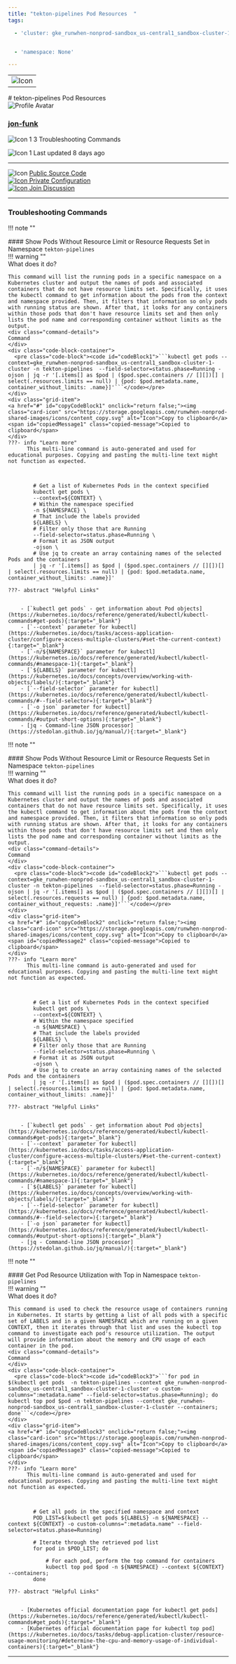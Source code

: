 ```yaml
---
title: "tekton-pipelines Pod Resources  "
tags: 

  - 'cluster: gke_runwhen-nonprod-sandbox_us-central1_sandbox-cluster-1-cluster'


  - 'namespace: None'

---
```


<table class="invisible-table">
  <tr>
    <td class="icon-cell">
      <img src="https://storage.googleapis.com/runwhen-nonprod-shared-images/icons/kubernetes/resources/labeled/pod.svg" alt="Icon" />
    </td>
  </tr>
</table>
# tekton-pipelines Pod Resources    
<div class="author-block">
  <img src="/github_profile_cache/jon-funk_icon.png" alt="Profile Avatar" class="author-avatar">
  <div class="author-info">
    <a href="https://github.com/jon-funk" target="_blank">
    <h3 class="author-name">jon-funk</a></h3>
  <p class="author-bio">
      <img src="https://storage.googleapis.com/runwhen-nonprod-shared-images/icons/terminal.svg" alt="Icon 1" class="bio-icon">
    3 Troubleshooting Commands</p>
      <p class="author-bio">
     <img src="https://storage.googleapis.com/runwhen-nonprod-shared-images/icons/calendar_month.svg" alt="Icon 1" class="bio-icon">
    Last updated 8 days ago </p>
  </div>
</div>
  

<p></p>
<hr class="custom-hr">
<div class="command-header-grid">
  <div class="grid-item">
    <img class="card-icon" src="https://storage.googleapis.com/runwhen-nonprod-shared-images/icons/public.svg" alt="Icon">
    <a href="https://github.com/runwhen-contrib/rw-cli-codecollection/tree/main/codebundles/k8s-podresources-health/runbook.robot" target="_blank">Public Source Code</a>
  </div>

  <div class="grid-item">
    <a href="#" id="configLink" onclick="return false;">
      <img class="card-icon" src="https://storage.googleapis.com/runwhen-nonprod-shared-images/icons/lock.svg" alt="Icon">
      Private Configuration
    </a>
  </div>

  <div class="grid-item">
    <a href="https://github.com/orgs/runwhen-contrib/discussions?discussions_q=is%3Aopen+k8s-podresources-health" target="_blank">
      <img class="card-icon" src="https://storage.googleapis.com/runwhen-nonprod-shared-images/icons/forum.svg" alt="Icon">
      Join Discussion
    </a>
  </div>
</div>
<hr class="custom-hr">

### Troubleshooting Commands



!!! note ""
    <div class="command-title">
    #### Show Pods Without Resource Limit or Resource Requests Set in Namespace `tekton-pipelines`  
    </div>
    !!! warning ""
    <div class="command-details">
    What does it do?
    </div>
    

    This command will list the running pods in a specific namespace on a Kubernetes cluster and output the names of pods and associated containers that do not have resource limits set. Specifically, it uses the kubectl command to get information about the pods from the context and namespace provided. Then, it filters that information so only pods with running status are shown. After that, it looks for any containers within those pods that don't have resource limits set and then only lists the pod name and corresponding container without limits as the output.
    <div class="command-details">
    Command
    </div>
    <div class="code-block-container">
      <pre class="code-block"><code id="codeBlock1">```kubectl get pods --context=gke_runwhen-nonprod-sandbox_us-central1_sandbox-cluster-1-cluster -n tekton-pipelines  --field-selector=status.phase=Running -ojson | jq -r '[.items[] as $pod | ($pod.spec.containers // [][])[] | select(.resources.limits == null) | {pod: $pod.metadata.name, container_without_limits: .name}]'```</code></pre>
    </div>
    <div class="grid-item">
    <a href="#" id="copyCodeBlock1" onclick="return false;"><img class="card-icon" src="https://storage.googleapis.com/runwhen-nonprod-shared-images/icons/content_copy.svg" alt="Icon">Copy to clipboard</a>
    <span id="copiedMessage1" class="copied-message">Copied to clipboard</span>
    </div>
    ???- info "Learn more"
          This multi-line command is auto-generated and used for educational purposes. Copying and pasting the multi-line text might not function as expected.
            
            

            # Get a list of Kubernetes Pods in the context specified
            kubectl get pods \
            --context=${CONTEXT} \
            # Within the namespace specified
            -n ${NAMESPACE} \
            # That include the labels provided
            ${LABELS} \
            # Filter only those that are Running
            --field-selector=status.phase=Running \
            # Format it as JSON output
            -ojson \
            # Use jq to create an array containing names of the selected Pods and the containers
            | jq -r '[.items[] as $pod | ($pod.spec.containers // [][])[] | select(.resources.limits == null) | {pod: $pod.metadata.name, container_without_limits: .name}]'

    ???- abstract "Helpful Links"

            
        - [`kubectl get pods` - get information about Pod objects](https://kubernetes.io/docs/reference/generated/kubectl/kubectl-commands#get-pods){:target="_blank"}
        - [`--context` parameter for kubectl](https://kubernetes.io/docs/tasks/access-application-cluster/configure-access-multiple-clusters/#set-the-current-context){:target="_blank"}
        - [`-n/${NAMESPACE}` parameter for kubectl](https://kubernetes.io/docs/reference/generated/kubectl/kubectl-commands/#namespace-1){:target="_blank"}
        - [`${LABELS}` parameter for kubectl](https://kubernetes.io/docs/concepts/overview/working-with-objects/labels/){:target="_blank"}
        - [`--field-selector` parameter for kubectl](https://kubernetes.io/docs/reference/generated/kubectl/kubectl-commands/#--field-selector=){:target="_blank"}
        - [`-o json` parameter for kubectl](https://kubernetes.io/docs/reference/generated/kubectl/kubectl-commands/#output-short-options){:target="_blank"}
        - [jq - Command-line JSON processor](https://stedolan.github.io/jq/manual/){:target="_blank"}

<script>

document.getElementById('copyCodeBlock1').addEventListener('click', function() {
    copyCodeBlock1();
});

function copyCodeBlock1() {
  var codeBlock = document.getElementById('codeBlock1');
  var text = codeBlock.textContent;

  navigator.clipboard.writeText(text)
    .then(() => {
      console.log('Code block copied to clipboard:', text);
      showCopiedMessage();
    })
    .catch((error) => {
      console.error('Error copying code block to clipboard:', error);
    });
}

function showCopiedMessage() {
  var copiedMessage = document.getElementById('copiedMessage1');
  copiedMessage.classList.add('show');

  setTimeout(function() {
    copiedMessage.classList.remove('show');
  }, 2000);
}
</script>




!!! note ""
    <div class="command-title">
    #### Show Pods Without Resource Limit or Resource Requests Set in Namespace `tekton-pipelines`  
    </div>
    !!! warning ""
    <div class="command-details">
    What does it do?
    </div>
    

    This command will list the running pods in a specific namespace on a Kubernetes cluster and output the names of pods and associated containers that do not have resource limits set. Specifically, it uses the kubectl command to get information about the pods from the context and namespace provided. Then, it filters that information so only pods with running status are shown. After that, it looks for any containers within those pods that don't have resource limits set and then only lists the pod name and corresponding container without limits as the output.
    <div class="command-details">
    Command
    </div>
    <div class="code-block-container">
      <pre class="code-block"><code id="codeBlock2">```kubectl get pods --context=gke_runwhen-nonprod-sandbox_us-central1_sandbox-cluster-1-cluster -n tekton-pipelines  --field-selector=status.phase=Running -ojson | jq -r '[.items[] as $pod | ($pod.spec.containers // [][])[] | select(.resources.requests == null) | {pod: $pod.metadata.name, container_without_requests: .name}]'```</code></pre>
    </div>
    <div class="grid-item">
    <a href="#" id="copyCodeBlock2" onclick="return false;"><img class="card-icon" src="https://storage.googleapis.com/runwhen-nonprod-shared-images/icons/content_copy.svg" alt="Icon">Copy to clipboard</a>
    <span id="copiedMessage2" class="copied-message">Copied to clipboard</span>
    </div>
    ???- info "Learn more"
          This multi-line command is auto-generated and used for educational purposes. Copying and pasting the multi-line text might not function as expected.
            
            

            # Get a list of Kubernetes Pods in the context specified
            kubectl get pods \
            --context=${CONTEXT} \
            # Within the namespace specified
            -n ${NAMESPACE} \
            # That include the labels provided
            ${LABELS} \
            # Filter only those that are Running
            --field-selector=status.phase=Running \
            # Format it as JSON output
            -ojson \
            # Use jq to create an array containing names of the selected Pods and the containers
            | jq -r '[.items[] as $pod | ($pod.spec.containers // [][])[] | select(.resources.limits == null) | {pod: $pod.metadata.name, container_without_limits: .name}]'

    ???- abstract "Helpful Links"

            
        - [`kubectl get pods` - get information about Pod objects](https://kubernetes.io/docs/reference/generated/kubectl/kubectl-commands#get-pods){:target="_blank"}
        - [`--context` parameter for kubectl](https://kubernetes.io/docs/tasks/access-application-cluster/configure-access-multiple-clusters/#set-the-current-context){:target="_blank"}
        - [`-n/${NAMESPACE}` parameter for kubectl](https://kubernetes.io/docs/reference/generated/kubectl/kubectl-commands/#namespace-1){:target="_blank"}
        - [`${LABELS}` parameter for kubectl](https://kubernetes.io/docs/concepts/overview/working-with-objects/labels/){:target="_blank"}
        - [`--field-selector` parameter for kubectl](https://kubernetes.io/docs/reference/generated/kubectl/kubectl-commands/#--field-selector=){:target="_blank"}
        - [`-o json` parameter for kubectl](https://kubernetes.io/docs/reference/generated/kubectl/kubectl-commands/#output-short-options){:target="_blank"}
        - [jq - Command-line JSON processor](https://stedolan.github.io/jq/manual/){:target="_blank"}

<script>

document.getElementById('copyCodeBlock2').addEventListener('click', function() {
    copyCodeBlock2();
});

function copyCodeBlock2() {
  var codeBlock = document.getElementById('codeBlock2');
  var text = codeBlock.textContent;

  navigator.clipboard.writeText(text)
    .then(() => {
      console.log('Code block copied to clipboard:', text);
      showCopiedMessage();
    })
    .catch((error) => {
      console.error('Error copying code block to clipboard:', error);
    });
}

function showCopiedMessage() {
  var copiedMessage = document.getElementById('copiedMessage2');
  copiedMessage.classList.add('show');

  setTimeout(function() {
    copiedMessage.classList.remove('show');
  }, 2000);
}
</script>




!!! note ""
    <div class="command-title">
    #### Get Pod Resource Utilization with Top in Namespace `tekton-pipelines`  
    </div>
    !!! warning ""
    <div class="command-details">
    What does it do?
    </div>
    

    This command is used to check the resource usage of containers running in Kubernetes. It starts by getting a list of all pods with a specific set of LABELS and in a given NAMESPACE which are running on a given CONTEXT, then it iterates through that list and uses the kubectl top command to investigate each pod's resource utilization. The output will provide information about the memory and CPU usage of each container in the pod.
    <div class="command-details">
    Command
    </div>
    <div class="code-block-container">
      <pre class="code-block"><code id="codeBlock3">```for pod in $(kubectl get pods  -n tekton-pipelines --context gke_runwhen-nonprod-sandbox_us-central1_sandbox-cluster-1-cluster -o custom-columns=":metadata.name" --field-selector=status.phase=Running); do kubectl top pod $pod -n tekton-pipelines --context gke_runwhen-nonprod-sandbox_us-central1_sandbox-cluster-1-cluster --containers; done```</code></pre>
    </div>
    <div class="grid-item">
    <a href="#" id="copyCodeBlock3" onclick="return false;"><img class="card-icon" src="https://storage.googleapis.com/runwhen-nonprod-shared-images/icons/content_copy.svg" alt="Icon">Copy to clipboard</a>
    <span id="copiedMessage3" class="copied-message">Copied to clipboard</span>
    </div>
    ???- info "Learn more"
          This multi-line command is auto-generated and used for educational purposes. Copying and pasting the multi-line text might not function as expected.
            
            

            # Get all pods in the specified namespace and context
            POD_LIST=$(kubectl get pods ${LABELS} -n ${NAMESPACE} --context ${CONTEXT} -o custom-columns=":metadata.name" --field-selector=status.phase=Running)

            # Iterate through the retrieved pod list
            for pod in $POD_LIST; do
                
                # For each pod, perform the top command for containers
                kubectl top pod $pod -n ${NAMESPACE} --context ${CONTEXT} --containers; 
            done

    ???- abstract "Helpful Links"

            
        - [Kubernetes official documentation page for kubectl get pods](https://kubernetes.io/docs/reference/generated/kubectl/kubectl-commands#get_pods){:target="_blank"}
        - [Kubernetes official documentation page for kubectl top pod](https://kubernetes.io/docs/tasks/debug-application-cluster/resource-usage-monitoring/#determine-the-cpu-and-memory-usage-of-individual-containers){:target="_blank"}

<script>

document.getElementById('copyCodeBlock3').addEventListener('click', function() {
    copyCodeBlock3();
});

function copyCodeBlock3() {
  var codeBlock = document.getElementById('codeBlock3');
  var text = codeBlock.textContent;

  navigator.clipboard.writeText(text)
    .then(() => {
      console.log('Code block copied to clipboard:', text);
      showCopiedMessage();
    })
    .catch((error) => {
      console.error('Error copying code block to clipboard:', error);
    });
}

function showCopiedMessage() {
  var copiedMessage = document.getElementById('copiedMessage3');
  copiedMessage.classList.add('show');

  setTimeout(function() {
    copiedMessage.classList.remove('show');
  }, 2000);
}
</script>




<script>
document.getElementById('configLink').addEventListener('click', function() {
    showConfig('/workspaces/ws/slxs/tp-grnwhnnprsndb-pod-resources/runbook.yaml');
});

function showConfig(runbook) {
    const popupContainer = document.createElement("div"); // Container for the popup
    const popup = document.createElement("div");
    popup.classList.add("popup");

    const loadingMessage = document.createElement("h1");
    loadingMessage.innerText = "Please wait...";

    popup.appendChild(loadingMessage);
    popupContainer.appendChild(popup); // Append the popup to the container
    document.body.appendChild(popupContainer); // Append the container to the document body

    fetch('/get-runbook-config', {
        method: 'POST',
        headers: {
            'Content-Type': 'application/json'
        },
        body: JSON.stringify({
            runbook: runbook,
        }) 
        })
        .then(response => {
            if (!response.ok) {
                throw new Error('Network response was not ok');
            }
            return response.text();
        })
        .then(data => {
            popup.removeChild(loadingMessage);

            const closeButton = document.createElement("span");
            closeButton.classList.add("close");
            closeButton.innerHTML = "&times;";
            closeButton.style.fontSize = "24px"; // Increase the font size for better visibility
            closeButton.style.position = "absolute";
            closeButton.style.top = "10px";
            closeButton.style.right = "10px";

            const title = document.createElement("p");
            title.innerText = "Private configuration for: " + 'tekton-pipelines Pod Resources  ';
            const configPath = document.createElement("p");
            configPath.innerText = "Local filesystem path: /shared/output/" + runbook;

            const image = document.createElement("img");
            image.src = "https://storage.googleapis.com/runwhen-nonprod-shared-images/icons/lock.svg";
            image.alt = "Icon";

            const codeBlock = document.createElement("pre");
            codeBlock.classList.add("code-block");
            codeBlock.innerText = data;

            popup.appendChild(closeButton);
            popup.appendChild(image); // Append the image to the popup
            popup.appendChild(title);
            popup.appendChild(configPath);
            popup.appendChild(codeBlock);
        })
        .catch(error => {
            console.error('Error:', error);
            alert(error);
        });

    // Event delegation for close button click
    popupContainer.addEventListener("click", (event) => {
        const target = event.target;
        if (target.classList.contains("close")) {
            event.stopPropagation(); // Stop event propagation
            document.body.removeChild(popupContainer); // Remove the container instead of the popup
        }
    });
}

</script>
<style>
  .multiline {
    white-space: pre-wrap;
    word-wrap: break-word;
  }
.popup .code-block {
    background-color: #333;
    color: #f8f8f8;
    padding: 10px;
    font-family: Consolas, Monaco, 'Andale Mono', monospace;
    font-size: 14px;
    line-height: 1.4;
    overflow: auto;
}


</style>



---